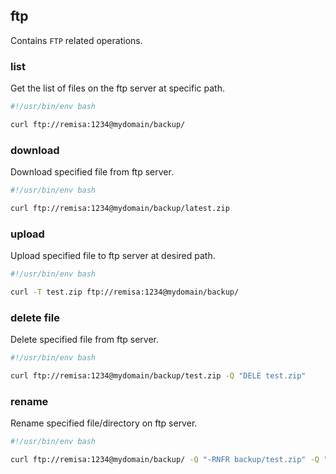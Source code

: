 ## ftp

Contains `FTP` related operations.

### list

Get the list of files on the ftp server at specific path.

```bash
#!/usr/bin/env bash

curl ftp://remisa:1234@mydomain/backup/
```

### download

Download specified file from ftp server.

```bash
#!/usr/bin/env bash

curl ftp://remisa:1234@mydomain/backup/latest.zip
```

### upload

Upload specified file to ftp server at desired path.

```bash
#!/usr/bin/env bash

curl -T test.zip ftp://remisa:1234@mydomain/backup/
```

### delete file

Delete specified file from ftp server.

```bash
#!/usr/bin/env bash

curl ftp://remisa:1234@mydomain/backup/test.zip -Q "DELE test.zip"
```

### rename

Rename specified file/directory on ftp server.

```bash
#!/usr/bin/env bash

curl ftp://remisa:1234@mydomain/backup/ -Q "-RNFR backup/test.zip" -Q "-RNTO backup/renamed.zip"
```
